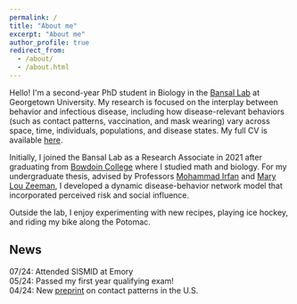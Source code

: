 ```yaml
---
permalink: /
title: "About me"
excerpt: "About me"
author_profile: true
redirect_from: 
  - /about/
  - /about.html
---
```


Hello! I'm a second-year PhD student in Biology in the <a href='http://bansallab.com/'>Bansal Lab</a> at Georgetown University. My research is focused on the interplay between behavior and infectious disease, including how disease-relevant behaviors (such as contact patterns, vaccination, and mask wearing) vary across space, time, individuals, populations, and disease states. My full CV is available [here](/files/taube-cv.pdf).

Initially, I joined the Bansal Lab as a Research Associate in 2021 after graduating from <a href='https://www.bowdoin.edu/'>Bowdoin College</a> where I studied math and biology. For my undergraduate thesis, advised by Professors <a href="http://www.bowdoin.edu/~mirfan/">Mohammad Irfan</a> and <a href="https://www.bowdoin.edu/profiles/faculty/mlzeeman/">Mary Lou Zeeman</a>, I developed a dynamic disease-behavior network model that incorporated perceived risk and social influence.

Outside the lab, I enjoy experimenting with new recipes, playing ice hockey, and riding my bike along the Potomac. 


## News

07/24: Attended SISMID at Emory <br>
05/24: Passed my first year qualifying exam! <br>
04/24: New <a href="https://doi.org/10.1101/2024.04.26.24306450">preprint</a> on contact patterns in the U.S.